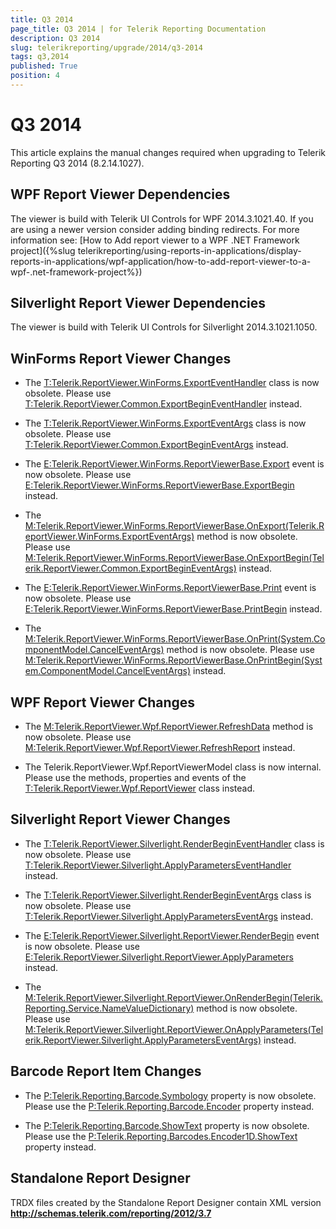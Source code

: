 ```yaml
---
title: Q3 2014
page_title: Q3 2014 | for Telerik Reporting Documentation
description: Q3 2014
slug: telerikreporting/upgrade/2014/q3-2014
tags: q3,2014
published: True
position: 4
---
```


# Q3 2014



This article explains the manual changes required when upgrading to Telerik Reporting Q3 2014 (8.2.14.1027).

## WPF Report Viewer Dependencies

The viewer is build with Telerik UI Controls for WPF 2014.3.1021.40. If you are using a newer version consider adding binding redirects. For more information see:
          [How to Add report viewer to a WPF .NET Framework project]({%slug telerikreporting/using-reports-in-applications/display-reports-in-applications/wpf-application/how-to-add-report-viewer-to-a-wpf-.net-framework-project%})

## Silverlight Report Viewer Dependencies

The viewer is build with Telerik UI Controls for Silverlight 2014.3.1021.1050.
        

## WinForms Report Viewer Changes

* The [T:Telerik.ReportViewer.WinForms.ExportEventHandler]() class is now obsolete.
              Please use [T:Telerik.ReportViewer.Common.ExportBeginEventHandler]() instead.
            

* The [T:Telerik.ReportViewer.WinForms.ExportEventArgs]() class is now obsolete.
              Please use [T:Telerik.ReportViewer.Common.ExportBeginEventArgs]() instead.
            

* The [E:Telerik.ReportViewer.WinForms.ReportViewerBase.Export]() event is now obsolete.
              Please use [E:Telerik.ReportViewer.WinForms.ReportViewerBase.ExportBegin]() instead.
            

* The [M:Telerik.ReportViewer.WinForms.ReportViewerBase.OnExport(Telerik.ReportViewer.WinForms.ExportEventArgs)]() method is now obsolete.
              Please use [M:Telerik.ReportViewer.WinForms.ReportViewerBase.OnExportBegin(Telerik.ReportViewer.Common.ExportBeginEventArgs)]() instead.
            

* The [E:Telerik.ReportViewer.WinForms.ReportViewerBase.Print]() event is now obsolete.
              Please use [E:Telerik.ReportViewer.WinForms.ReportViewerBase.PrintBegin]() instead.
            

* The [M:Telerik.ReportViewer.WinForms.ReportViewerBase.OnPrint(System.ComponentModel.CancelEventArgs)]() method is now obsolete.
              Please use [M:Telerik.ReportViewer.WinForms.ReportViewerBase.OnPrintBegin(System.ComponentModel.CancelEventArgs)]() instead.
            

## WPF Report Viewer Changes

* The [M:Telerik.ReportViewer.Wpf.ReportViewer.RefreshData]() method is now obsolete.
              Please use [M:Telerik.ReportViewer.Wpf.ReportViewer.RefreshReport]() instead.
            

* The Telerik.ReportViewer.Wpf.ReportViewerModel class is now internal.
              Please use the methods, properties and events of the [T:Telerik.ReportViewer.Wpf.ReportViewer]() class instead.
            

## Silverlight Report Viewer Changes

* The [T:Telerik.ReportViewer.Silverlight.RenderBeginEventHandler]() class is now obsolete.
              Please use [T:Telerik.ReportViewer.Silverlight.ApplyParametersEventHandler]() instead.
            

* The [T:Telerik.ReportViewer.Silverlight.RenderBeginEventArgs]() class is now obsolete.
              Please use [T:Telerik.ReportViewer.Silverlight.ApplyParametersEventArgs]() instead.
            

* The [E:Telerik.ReportViewer.Silverlight.ReportViewer.RenderBegin]() event is now obsolete.
              Please use [E:Telerik.ReportViewer.Silverlight.ReportViewer.ApplyParameters]() instead.
            

* The [M:Telerik.ReportViewer.Silverlight.ReportViewer.OnRenderBegin(Telerik.Reporting.Service.NameValueDictionary)]() method is now obsolete.
              Please use [M:Telerik.ReportViewer.Silverlight.ReportViewer.OnApplyParameters(Telerik.ReportViewer.Silverlight.ApplyParametersEventArgs)]() instead.
            

## Barcode Report Item Changes

* The [P:Telerik.Reporting.Barcode.Symbology]() property is now obsolete.
              	Please use the [P:Telerik.Reporting.Barcode.Encoder]() property instead.
            

* The [P:Telerik.Reporting.Barcode.ShowText]() property is now obsolete.
              	Please use the [P:Telerik.Reporting.Barcodes.Encoder1D.ShowText]() property instead.
            

## Standalone Report Designer

TRDX files created by the Standalone Report Designer contain XML version __http://schemas.telerik.com/reporting/2012/3.7__
